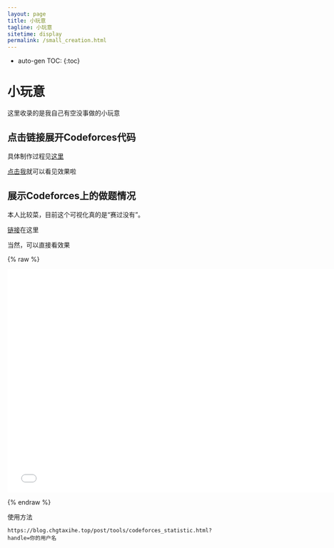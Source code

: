 ```yaml
---
layout: page
title: 小玩意
tagline: 小玩意
sitetime: display
permalink: /small_creation.html
---
```


* auto-gen TOC:
{:toc}
# 小玩意

这里收录的是我自己有空没事做的小玩意



## 点击链接展开Codeforces代码

具体制作过程见[这里](/2020/04/15/%E7%BB%99blog%E6%B7%BB%E5%8A%A0%E6%96%B0%E5%8A%9F%E8%83%BD1.html)

[点击我](https://codeforces.com/contest/1338/submission/76667310)就可以看见效果啦



## 展示Codeforces上的做题情况

本人比较菜，目前这个可视化真的是“赛过没有”。

[链接](/post/tools/codeforces做题情况.html)在这里

当然，可以直接看效果

{% raw %}

<iframe height="500" width="750" src="/post/tools/codeforces_statistic.html?handle=chgtaxihe" frameborder="0" scrolling="no">
</iframe>

{% endraw %}

使用方法

```
https://blog.chgtaxihe.top/post/tools/codeforces_statistic.html?handle=你的用户名
```



